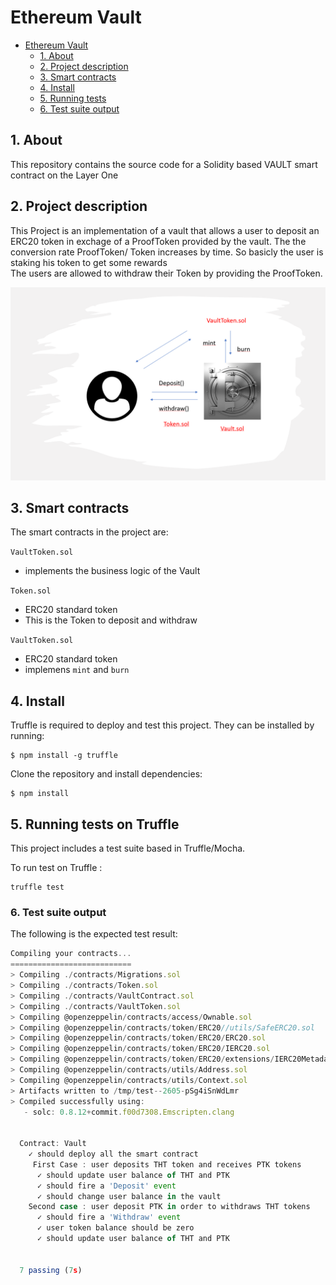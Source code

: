 # Ethereum Vault

- [Ethereum Vault](#ethereum-vault)
  - [1. About](#1-about)
  - [2. Project description](#2-project-description)
  - [3. Smart contracts](#3-smart-contracts)
  - [4. Install](#4-install)
  - [5. Running tests](#5-running-tests)
  - [6. Test suite output](#6-Test-suite-output)


## 1. About

This repository contains the source code for a Solidity based VAULT smart contract on the Layer One

## 2. Project description

This Project is an implementation of a vault that allows a user to deposit an ERC20 token in exchage of a ProofToken provided by the vault.
The the conversion rate ProofToken/ Token increases by time. So basicly the user is staking his token to get some rewards  
The users are allowed to withdraw their Token by providing the ProofToken.

![image info](./vault.png)

## 3. Smart contracts
The smart contracts in the project are:

`VaultToken.sol`

- implements the business logic of the Vault


`Token.sol`

- ERC20 standard token
- This is the Token to deposit and withdraw

`VaultToken.sol`

- ERC20 standard token
- implemens `mint` and `burn`

## 4. Install

Truffle is required to deploy and test this project.
They can be installed by running:

```
$ npm install -g truffle

```

Clone the repository and install dependencies:

```
$ npm install
```

## 5. Running tests on Truffle

This project includes a test suite based in Truffle/Mocha.

To run test on Truffle :

```
truffle test 
```

### 6. Test suite output

The following is the expected test result:

```javascript
Compiling your contracts...
===========================
> Compiling ./contracts/Migrations.sol
> Compiling ./contracts/Token.sol
> Compiling ./contracts/VaultContract.sol
> Compiling ./contracts/VaultToken.sol
> Compiling @openzeppelin/contracts/access/Ownable.sol
> Compiling @openzeppelin/contracts/token/ERC20//utils/SafeERC20.sol
> Compiling @openzeppelin/contracts/token/ERC20/ERC20.sol
> Compiling @openzeppelin/contracts/token/ERC20/IERC20.sol
> Compiling @openzeppelin/contracts/token/ERC20/extensions/IERC20Metadata.sol
> Compiling @openzeppelin/contracts/utils/Address.sol
> Compiling @openzeppelin/contracts/utils/Context.sol
> Artifacts written to /tmp/test--2605-pSg4iSnWdLmr
> Compiled successfully using:
   - solc: 0.8.12+commit.f00d7308.Emscripten.clang


  Contract: Vault
    ✓ should deploy all the smart contract
     First Case : user deposits THT token and receives PTK tokens
      ✓ should update user balance of THT and PTK
      ✓ should fire a 'Deposit' event
      ✓ should change user balance in the vault
    Second case : user deposit PTK in order to withdraws THT tokens
      ✓ should fire a 'Withdraw' event
      ✓ user token balance should be zero
      ✓ should update user balance of THT and PTK


  7 passing (7s)

```
